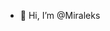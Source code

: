 - 👋 Hi, I’m @Miraleks

<!---
- 👀 I’m interested in ...
- 🌱 I’m currently learning ...
- 💞️ I’m looking to collaborate on ...
- 📫 How to reach me ...


Miraleks/Miraleks is a ✨ special ✨ repository because its `README.md` (this file) appears on your GitHub profile.
You can click the Preview link to take a look at your changes.
--->
